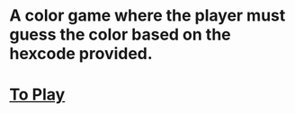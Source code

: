 # A color game where the player must guess the color based on the hexcode provided.
# [To Play](https://officialmartian.github.io/RGB/)